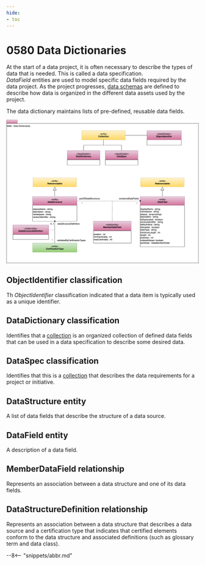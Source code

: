 ```yaml
---
hide:
- toc
---
```


<!-- SPDX-License-Identifier: CC-BY-4.0 -->
<!-- Copyright Contributors to the ODPi Egeria project. -->

# 0580 Data Dictionaries

At the start of a data project, it is often necessary to describe the types of data that is needed.  This is called a data specification.  
*DataField* entities are used to model specific data fields required by the data project.  As the project progresses, [data schemas](/tpyes/5/0505-Schema-Attributes) are defined to describe how data is organized in the different data assets used by the project.

The data dictionary maintains lists of pre-defined, reusable data fields.

![UML](0580-Data-Dictionaries.svg)

## ObjectIdentifier classification

Th *ObjectIdentifier* classification indicated that a data item is typically used as a unique identifier.

## DataDictionary classification

Identifies that a [collection](/type/0/0021-Collections) is an organized collection of defined data fields that can be used in a data specification to describe some desired data.

## DataSpec classification

Identifies that this is a [collection](/type/0/0021-Collections) that describes the data requirements for a project or initiative.

## DataStructure entity

A list of data fields that describe the structure of a data source.

## DataField entity

A description of a data field.

## MemberDataField relationship

Represents an association between a data structure and one of its data fields.

## DataStructureDefinition relationship

Represents an association between a data structure that describes a data source and a certification type that indicates that certified elements conform to the data structure and associated definitions (such as glossary term and data class).

--8<-- "snippets/abbr.md"